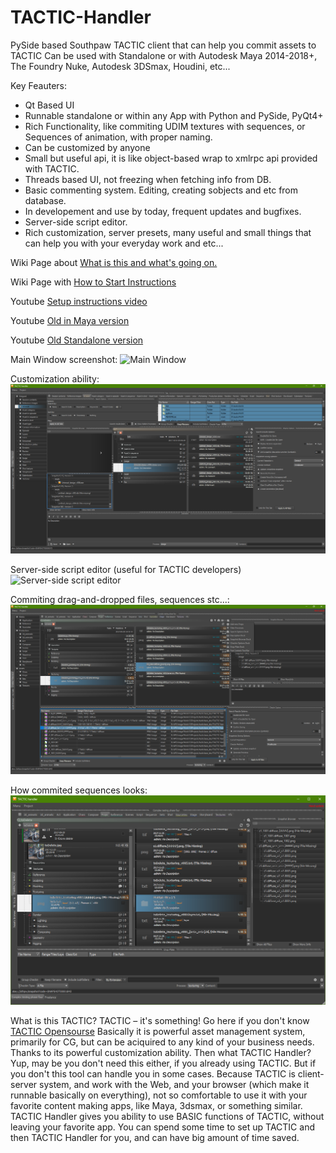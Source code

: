 # TACTIC-Handler
PySide based Southpaw TACTIC client that can help you commit assets to TACTIC
Can be used with Standalone or with Autodesk Maya 2014-2018+, The Foundry Nuke, Autodesk 3DSmax, Houdini, etc...

Key Feauters:
* Qt Based UI
* Runnable standalone or within any App with Python and PySide, PyQt4+
* Rich Functionality, like commiting UDIM textures with sequences, or Sequences of animation, with proper naming.
* Can be customized by anyone
* Small but useful api, it is like object-based wrap to xmlrpc api provided with TACTIC.
* Threads based UI, not freezing when fetching info from DB.
* Basic commenting system. Editing, creating sobjects and etc from database.
* In developement and use by today, frequent updates and bugfixes.
* Server-side script editor.
* Rich customization, server presets, many useful and small things that can help you with your everyday work and etc...

Wiki Page about [What is this and what's going on.](https://github.com/listyque/TACTIC-Handler/wiki/What-is-this-and-what's-going-on. "What is this and what's going on.")


Wiki Page with [How to Start Instructions](https://github.com/listyque/TACTIC-Handler/wiki/Setup-Instrcutions-(updated) "How to Start Instructions")

Youtube [Setup instructions video](www.youtube.com/watch?v=z6sDVUhGNbI)

Youtube [Old in Maya version](https://www.youtube.com/watch?v=E3CIjbZIHGM)

Youtube [Old Standalone version](https://www.youtube.com/watch?v=FD0dHPTBXSw)

Main Window screenshot:
![Main Window](/screenshots/new/main_window.png)

Customization ability:
![Customization](/screenshots/old/05.10.2017/any_interface_tweaks.png)

Server-side script editor (useful for TACTIC developers)
![Server-side script editor](/screenshots/new/script_editor.png)

Commiting drag-and-dropped files, sequences stc...:
![Commiting](/screenshots/old/07.12.2017/new_drop_plate_and_checkins.png)

How commited sequences looks:
![Sequences](/screenshots/old/21.12.2017/multiple_checkin_with_sequences.png)

What is this TACTIC?
TACTIC – it's something! Go here if you don't know [TACTIC Opensourse](https://github.com/listyque/TACTIC)
Basically it is powerful asset management system, primarily for CG, but can be aciquired to any kind of your business needs. Thanks to its powerful customization ability.
Then what TACTIC Handler?
Yup, may be you don't need this either, if you already using TACTIC. But if you don't this tool can handle you in some cases. 
Because TACTIC is client-server system, and work with the Web, and your browser (which make it runnable basically on everything), not so comfortable to use it with your favorite content making apps, like Maya, 3dsmax, or something similar. TACTIC Handler gives you ability to use BASIC functions of TACTIC, without leaving your favorite app. You can spend some time to set up TACTIC and then TACTIC Handler for you, and can have big amount of time saved.
